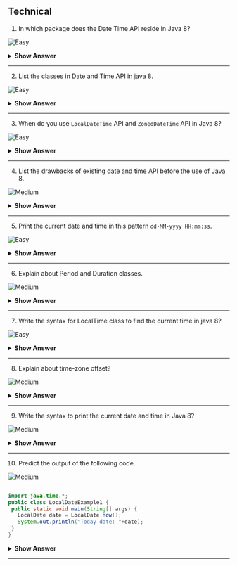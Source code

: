 ## Technical
1. In which package does the Date Time API reside in Java 8?

![Easy](https://github.com/revaturelabs/interviewquestions/blob/dev/ComplexityTags/simple%20(2).svg)

<details><summary><b> Show Answer </b></summary>
 
>Newly introduced Data Time API will be included in the <code>java.time </code> package

</details>

--- 


2. List the classes in Date and Time API in java 8.

![Easy](https://github.com/revaturelabs/interviewquestions/blob/dev/ComplexityTags/simple%20(2).svg)

<details><summary><b> Show Answer </b></summary>
 
<blockquote>
 
- `LocalDateTime` API - Simplified form of date - time API without any complexities.
- `ZonedDateTime` API - Special form of date - time API  with varaiations.

 </blockquote>
  
</details>

--- 

3. When do you use `LocalDateTime` API and `ZonedDateTime` API in Java 8?

![Easy](https://github.com/revaturelabs/interviewquestions/blob/dev/ComplexityTags/simple%20(2).svg)

<details><summary><b> Show Answer </b></summary>

 <blockquote>

- `LocalDateTime` API - It can be used when there is no need for time zones.
- `ZonedDateTime` API - It can be used when we need to consider time zones.
  
 </blockquote>

</details>

--- 


4. List the drawbacks of existing date and time API before the use of Java 8.

![Medium](https://github.com/revaturelabs/interviewquestions/blob/dev/ComplexityTags/Medium%20(2).svg)

<details><summary><b> Show Answer </b></summary>
 
  <blockquote>
 
- It is not thread safe.
- It was poorly designed with less number of features.
- Need to write a seperate code for handling time zone logic in older version. 

    </blockquote>
 
</details>

--- 

5. Print the current date and time in this pattern `dd-MM-yyyy HH:mm:ss`.

![Easy](https://github.com/revaturelabs/interviewquestions/blob/dev/ComplexityTags/simple%20(2).svg)
 
<details><summary><b> Show Answer </b></summary>
 
 <blockquote>
  
```java  
import java.time.LocalDateTime;
import java.time.format.DateTimeFormatter;
public class test3 {
 public static void main(String[] args) {    
        DateTimeFormatter pattern = DateTimeFormatter.ofPattern("dd-MM-yyyy HH:mm:ss");         
        System.out.println(LocalDateTime.now().format(pattern));
 }
}
```
  
 </blockquote>
 
 <details><summary><b> Explanation </b></summary>
  
  <blockquote>
 
 - `LocalDateTime.now()` -this gives the current date and time in this format `2022-08-10T17:27:20.016675200`
 -  To convert the date and time in the given format we use `DateTimeFormatter` class.
 -  `ofPattern` is to define the pattern.
 -  `format`- to format the date and time in the pattern mentioned.
 
 </blockquote>
  
</details>
 
 </details>

--- 

6. Explain about Period and Duration classes.

![Medium](https://github.com/revaturelabs/interviewquestions/blob/dev/ComplexityTags/Medium%20(2).svg)

<details><summary><b> Show Answer </b></summary>
 
  <blockquote>

 - <code>Period</code> handles date based amount of time . 
  - Example : "3 months and 1 day"
 - <code> Duration </code>handles time based amount of time (measured in terms of time).
  - Example : "3 seconds and 3 nanoseconds".
   
    </blockquote>

</details>

--- 

7. Write the syntax for LocalTime class to find the current time in java 8?

![Easy](https://github.com/revaturelabs/interviewquestions/blob/dev/ComplexityTags/simple%20(2).svg)

<details><summary><b> Show Answer </b></summary>
 
 <blockquote>

```java
LocalTime time = LocalTime.now();  
```
  
</blockquote>
 
</details>
 
 --- 

 
8. Explain about time-zone offset?

![Medium](https://github.com/revaturelabs/interviewquestions/blob/dev/ComplexityTags/Medium%20(2).svg)

<details><summary><b> Show Answer </b></summary>
 
 <blockquote>

- Its is an amount of time that a time -zone varies from Greenwich/UTC. 
- It is measured in fixed number of hours and minutes.
  
 </blockquote>

</details>

--- 

9. Write the syntax to print the current date and time in Java 8?

![Medium](https://github.com/revaturelabs/interviewquestions/blob/dev/ComplexityTags/Medium%20(2).svg)

<details><summary><b> Show Answer </b></summary>
 
 <blockquote>

```java
LocalTime currentTime = LocalTime.now(); 

LocalDate currentDate = LocalDate.now();

LocalDateTime currentDateTime = LocalDateTime.now(); 
```

 </blockquote>
 
</details>

--- 

10. Predict the output of the following code.

![Medium](https://github.com/revaturelabs/interviewquestions/blob/dev/ComplexityTags/Medium%20(2).svg)

 ``` java

import java.time.*;    
public class LocalDateExample1 {    
  public static void main(String[] args) {    
    LocalDate date = LocalDate.now();   
    System.out.println("Today date: "+date);    
  }    
}

```

<details><summary><b> Show Answer </b></summary>
 
  <blockquote>
   
   Current date will be displayed.
   
  </blockquote>
   
<details><summary><b> Explanation </b></summary>
 
 <blockquote>
 
<code>LocalDate</code> class resides in <code>java.time</code> package and the factory method <code>now()</code> will display the current date. 
   
 </blockquote>

</details>
 
 </details>

--- 



